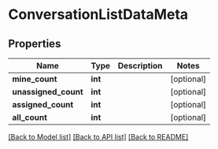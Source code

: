 # ConversationListDataMeta

## Properties
Name | Type | Description | Notes
------------ | ------------- | ------------- | -------------
**mine_count** | **int** |  | [optional] 
**unassigned_count** | **int** |  | [optional] 
**assigned_count** | **int** |  | [optional] 
**all_count** | **int** |  | [optional] 

[[Back to Model list]](../README.md#documentation-for-models) [[Back to API list]](../README.md#documentation-for-api-endpoints) [[Back to README]](../README.md)


